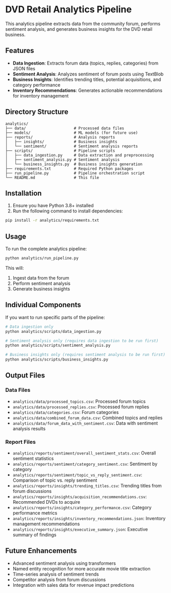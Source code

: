 # DVD Retail Analytics Pipeline

This analytics pipeline extracts data from the community forum, performs sentiment analysis, and generates business insights for the DVD retail business.

## Features

- **Data Ingestion**: Extracts forum data (topics, replies, categories) from JSON files
- **Sentiment Analysis**: Analyzes sentiment of forum posts using TextBlob
- **Business Insights**: Identifies trending titles, potential acquisitions, and category performance
- **Inventory Recommendations**: Generates actionable recommendations for inventory management

## Directory Structure

```
analytics/
├── data/                     # Processed data files
├── models/                   # ML models (for future use)
├── reports/                  # Analysis reports
│   ├── insights/             # Business insights
│   └── sentiment/            # Sentiment analysis reports
├── scripts/                  # Pipeline scripts
│   ├── data_ingestion.py     # Data extraction and preprocessing
│   ├── sentiment_analysis.py # Sentiment analysis
│   └── business_insights.py  # Business insights generation
├── requirements.txt          # Required Python packages
├── run_pipeline.py           # Pipeline orchestration script
└── README.md                 # This file
```

## Installation

1. Ensure you have Python 3.8+ installed
2. Run the following command to install dependencies:

```bash
pip install -r analytics/requirements.txt
```

## Usage

To run the complete analytics pipeline:

```bash
python analytics/run_pipeline.py
```

This will:
1. Ingest data from the forum
2. Perform sentiment analysis
3. Generate business insights

## Individual Components

If you want to run specific parts of the pipeline:

```bash
# Data ingestion only
python analytics/scripts/data_ingestion.py

# Sentiment analysis only (requires data ingestion to be run first)
python analytics/scripts/sentiment_analysis.py

# Business insights only (requires sentiment analysis to be run first)
python analytics/scripts/business_insights.py
```

## Output Files

### Data Files
- `analytics/data/processed_topics.csv`: Processed forum topics
- `analytics/data/processed_replies.csv`: Processed forum replies
- `analytics/data/categories.csv`: Forum categories
- `analytics/data/combined_forum_data.csv`: Combined topics and replies
- `analytics/data/forum_data_with_sentiment.csv`: Data with sentiment analysis results

### Report Files
- `analytics/reports/sentiment/overall_sentiment_stats.csv`: Overall sentiment statistics
- `analytics/reports/sentiment/category_sentiment.csv`: Sentiment by category
- `analytics/reports/sentiment/topic_vs_reply_sentiment.csv`: Comparison of topic vs. reply sentiment
- `analytics/reports/insights/trending_titles.csv`: Trending titles from forum discussions
- `analytics/reports/insights/acquisition_recommendations.csv`: Recommended DVDs to acquire
- `analytics/reports/insights/category_performance.csv`: Category performance metrics
- `analytics/reports/insights/inventory_recommendations.json`: Inventory management recommendations
- `analytics/reports/insights/executive_summary.json`: Executive summary of findings

## Future Enhancements

- Advanced sentiment analysis using transformers
- Named entity recognition for more accurate movie title extraction
- Time-series analysis of sentiment trends
- Competitor analysis from forum discussions
- Integration with sales data for revenue impact predictions 